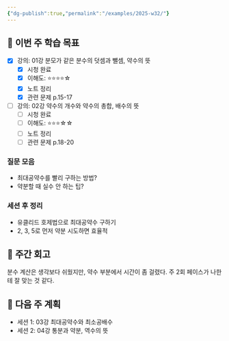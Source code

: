 ```yaml
---
{"dg-publish":true,"permalink":"/examples/2025-w32/"}
---
```



## 📅 이번 주 학습 목표
<!-- 최소 2개 강의 -->
- [x] 강의: 01강 분모가 같은 분수의 덧셈과 뺄셈, 약수의 뜻
  - [x] 시청 완료
  - [x] 이해도: ⭐⭐⭐⭐☆
  - [x] 노트 정리
  - [x] 관련 문제 p.15-17
- [ ] 강의: 02강 약수의 개수와 약수의 총합, 배수의 뜻
  - [ ] 시청 완료
  - [ ] 이해도: ⭐⭐⭐☆☆
  - [ ] 노트 정리
  - [ ] 관련 문제 p.18-20

### 질문 모음
<!-- 이번 주 질문할 문제들 링크 -->
- 최대공약수를 빨리 구하는 방법?
- 약분할 때 실수 안 하는 팁?

### 세션 후 정리
<!-- 선생님 세션 후 핵심 내용 -->
- 유클리드 호제법으로 최대공약수 구하기
- 2, 3, 5로 먼저 약분 시도하면 효율적

## 📝 주간 회고
<!-- 이번 주 학습 소감 -->
분수 계산은 생각보다 쉬웠지만, 약수 부분에서 시간이 좀 걸렸다. 
주 2회 페이스가 나한테 잘 맞는 것 같다.

## 📅 다음 주 계획
- 세션 1: 03강 최대공약수와 최소공배수
- 세션 2: 04강 통분과 약분, 역수의 뜻